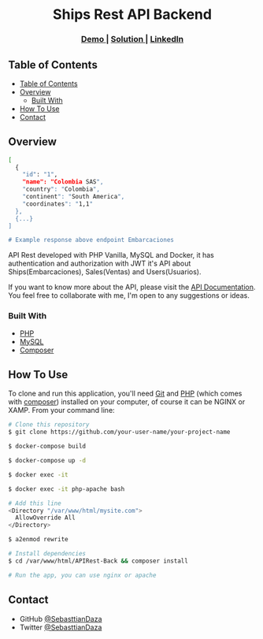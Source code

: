 <!-- Please update value in the {}  -->

<h1 align="center">Ships Rest API Backend</h1>

<div align="center">
  <h3>
    <a href="https://{https://ships-rest.herokuapp.com/}">
      Demo
    </a>
    <span> | </span>
    <a href="https://{[Repo](https://github.com/SebasttianDaza/APIRest-Back)}">
      Solution
    </a>
    <span> | </span>
    <a href="https://www.linkedin.com/in/sebasttiandaza/">
      LinkedIn
    </a>
  </h3>
</div>

<!-- TABLE OF CONTENTS -->

## Table of Contents

- [Table of Contents](#table-of-contents)
- [Overview](#overview)
  - [Built With](#built-with)
- [How To Use](#how-to-use)
- [Contact](#contact)

<!-- OVERVIEW -->

## Overview
```bash
[
  {
    "id": "1",
    "name": "Colombia SAS",
    "country": "Colombia",
    "continent": "South America",
    "coordinates": "1,1"
  },
  {...}
]

# Example response above endpoint Embarcaciones
```

API Rest developed with PHP Vanilla, MySQL and Docker, it has authentication and authorization with JWT it's API about Ships(Embarcaciones), Sales(Ventas) and Users(Usuarios).

If you want to know more about the API, please visit the [API Documentation](https://www.shipsrest.software/). You feel free to collaborate with me, I'm open to any suggestions or ideas.

### Built With

<!-- This section should list any major frameworks that you built your project using. Here are a few examples.-->

- [PHP](https://www.php.net/)
- [MySQL](https://www.mysql.com/)
- [Composer](https://getcomposer.org/)


## How To Use



<!-- Example: -->

To clone and run this application, you'll need [Git](https://git-scm.com) and [PHP](https://www.php.net/) (which comes with [composer](https://getcomposer.org/)) installed on your computer, of course it can be NGINX or XAMP. From your command line:

```bash
# Clone this repository
$ git clone https://github.com/your-user-name/your-project-name

$ docker-compose build

$ docker-compose up -d

$ docker exec -it 

$ docker exec -it php-apache bash

# Add this line
<Directory "/var/www/html/mysite.com">
  AllowOverride All
</Directory>

$ a2enmod rewrite

# Install dependencies
$ cd /var/www/html/APIRest-Back && composer install

# Run the app, you can use nginx or apache
```

## Contact

- GitHub [@SebasttianDaza](https://github.com/SebasttianDaza)
- Twitter [@SebasttianDaza](https://twitter.com/SebasttianDaza)